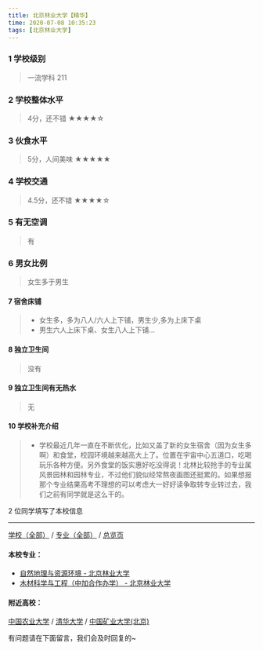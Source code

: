 ```yaml
---
title: 北京林业大学【精华】
time: 2020-07-08 10:35:23
tags: [北京林业大学]
---
```

### 1 学校级别
> 一流学科 211


### 2 学校整体水平
> 4分，还不错
★★★★☆


### 3 伙食水平
>  5分，人间美味
★★★★★


### 4 学校交通
> 4.5分，还不错
★★★★☆


### 5 有无空调
> 有


### 6 男女比例
> 女生多于男生


#### 7 宿舍床铺
> - 女生多，多为八人/六人上下铺，男生少,多为上床下桌
> - 男生六人上床下桌、女生八人上下铺...
 

#### 8 独立卫生间
> 没有


#### 9 独立卫生间有无热水
> 无


#### 10 学校补充介绍
> - 学校最近几年一直在不断优化，比如又盖了新的女生宿舍（因为女生多啊）和食堂，校园环境越来越高大上了。位置在宇宙中心五道口，吃喝玩乐各种方便。另外食堂的饭实惠好吃没得说！北林比较抢手的专业属风景园林和园林专业，不过他们貌似经常熬夜画图还挺累的。如果想报那个专业结果高考不理想的可以考虑大一好好读争取转专业转过去，我们之前有同学就是这么干的。



2 位同学填写了本校信息
***
[学校（全部）](https://univgo.github.io/2020/07/08/3efa6bcca419) / [专业（全部）](https://univgo.github.io/2020/07/08/2d4c6d3552c2) / [总览页](https://univgo.github.io/2020/07/08/445daeb4fa00)
#### 本校专业：
- [自然地理与资源环境 - 北京林业大学](https://univgo.github.io/2020/07/08/b31c5bfe4f61)
- [木材科学与工程（中加合作办学） - 北京林业大学](https://univgo.github.io/2020/07/08/4eb971655ae2)


#### 附近高校：
[中国农业大学](https://univgo.github.io/2020/07/08/bd4cb39ad646) / [清华大学](https://univgo.github.io/2020/07/08/e4d7f0ba92e5) / [中国矿业大学(北京)](https://univgo.github.io/2020/07/08/c6527bfdf75a)



有问题请在下面留言，我们会及时回复的~
